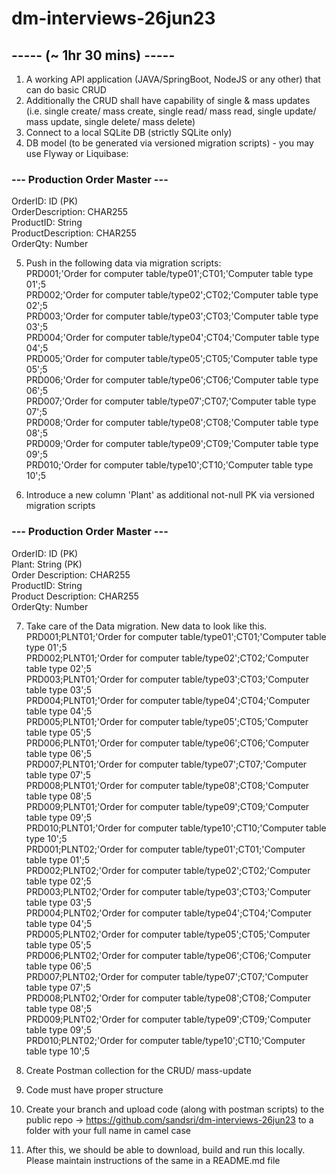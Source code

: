 # dm-interviews-26jun23

## ----- (~ 1hr 30 mins) ----- 
1. A working API application (JAVA/SpringBoot, NodeJS or any other) that can do basic CRUD
2. Additionally the CRUD shall have capability of single & mass updates (i.e. single create/ mass create, single read/ mass read, single update/ mass update, single delete/ mass delete)
3. Connect to a local SQLite DB (strictly SQLite only)
4. DB model (to be generated via versioned migration scripts) - you may use Flyway or Liquibase:

### --- Production Order Master ---
OrderID: ID (PK) <br>
OrderDescription: CHAR255 <br>
ProductID: String <br>
ProductDescription: CHAR255 <br>
OrderQty: Number <br>

5. Push in the following data via migration scripts: <br>
PRD001;'Order for computer table/type01';CT01;'Computer table type 01';5 <br>
PRD002;'Order for computer table/type02';CT02;'Computer table type 02';5 <br>
PRD003;'Order for computer table/type03';CT03;'Computer table type 03';5 <br>
PRD004;'Order for computer table/type04';CT04;'Computer table type 04';5 <br>
PRD005;'Order for computer table/type05';CT05;'Computer table type 05';5 <br>
PRD006;'Order for computer table/type06';CT06;'Computer table type 06';5 <br>
PRD007;'Order for computer table/type07';CT07;'Computer table type 07';5 <br>
PRD008;'Order for computer table/type08';CT08;'Computer table type 08';5 <br>
PRD009;'Order for computer table/type09';CT09;'Computer table type 09';5 <br>
PRD010;'Order for computer table/type10';CT10;'Computer table type 10';5 <br>

6. Introduce a new column 'Plant' as additional not-null PK via versioned migration scripts

### --- Production Order Master ---
OrderID: ID (PK) <br>
Plant: String (PK) <br>
Order Description: CHAR255 <br>
ProductID: String <br>
Product Description: CHAR255 <br>
OrderQty: Number <br>

7. Take care of the Data migration. New data to look like this. <br>
PRD001;PLNT01;'Order for computer table/type01';CT01;'Computer table type 01';5 <br>
PRD002;PLNT01;'Order for computer table/type02';CT02;'Computer table type 02';5 <br>
PRD003;PLNT01;'Order for computer table/type03';CT03;'Computer table type 03';5 <br>
PRD004;PLNT01;'Order for computer table/type04';CT04;'Computer table type 04';5 <br>
PRD005;PLNT01;'Order for computer table/type05';CT05;'Computer table type 05';5 <br>
PRD006;PLNT01;'Order for computer table/type06';CT06;'Computer table type 06';5 <br>
PRD007;PLNT01;'Order for computer table/type07';CT07;'Computer table type 07';5 <br>
PRD008;PLNT01;'Order for computer table/type08';CT08;'Computer table type 08';5 <br>
PRD009;PLNT01;'Order for computer table/type09';CT09;'Computer table type 09';5 <br>
PRD010;PLNT01;'Order for computer table/type10';CT10;'Computer table type 10';5 <br>
PRD001;PLNT02;'Order for computer table/type01';CT01;'Computer table type 01';5 <br>
PRD002;PLNT02;'Order for computer table/type02';CT02;'Computer table type 02';5 <br>
PRD003;PLNT02;'Order for computer table/type03';CT03;'Computer table type 03';5 <br>
PRD004;PLNT02;'Order for computer table/type04';CT04;'Computer table type 04';5 <br>
PRD005;PLNT02;'Order for computer table/type05';CT05;'Computer table type 05';5 <br>
PRD006;PLNT02;'Order for computer table/type06';CT06;'Computer table type 06';5 <br>
PRD007;PLNT02;'Order for computer table/type07';CT07;'Computer table type 07';5 <br>
PRD008;PLNT02;'Order for computer table/type08';CT08;'Computer table type 08';5 <br>
PRD009;PLNT02;'Order for computer table/type09';CT09;'Computer table type 09';5 <br>
PRD010;PLNT02;'Order for computer table/type10';CT10;'Computer table type 10';5 <br>

8. Create Postman collection for the CRUD/ mass-update
9. Code must have proper structure
10. Create your branch and upload code (along with postman scripts) to the public repo -> https://github.com/sandsri/dm-interviews-26jun23 to a folder with your full name in camel case
11. After this, we should be able to download, build and run this locally. Please maintain instructions of the same in a README.md file

